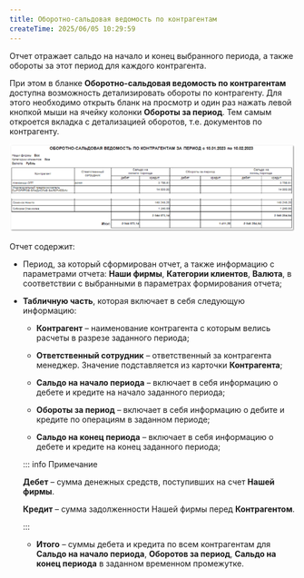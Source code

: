 ```yaml
---
title: Оборотно-сальдовая ведомость по контрагентам
createTime: 2025/06/05 10:29:59
---
```

Отчет отражает сальдо на начало и конец выбранного периода, а также обороты за этот период для каждого контрагента.

При этом в бланке **Оборотно-сальдовая ведомость по контрагентам** доступна возможность детализировать обороты по контрагенту. Для этого необходимо открыть бланк на просмотр и один раз нажать левой кнопкой мыши на ячейку колонки **Обороты за период**. Тем самым откроется вкладка с детализацией оборотов, т.е. документов по контрагенту.

![](../../../assets/work/three/089.png)

Отчет содержит:

- Период, за который сформирован отчет, а также информацию с параметрами отчета: **Наши фирмы**, **Категории клиентов**, **Валюта**, в соответствии с выбранными в параметрах формирования отчета;

- **Табличную часть**, которая включает в себя следующую информацию:

    - **Контрагент** – наименование контрагента с которым велись расчеты в разрезе заданного периода;

    - **Ответственный сотрудник** – ответственный за контрагента менеджер. Значение подставляется из карточки **Контрагента**;

    - **Сальдо на начало периода** – включает в себя информацию о дебете и кредите на начало заданного периода;

    - **Обороты за период** – включает в себя информацию о дебите и кредите по операциям в заданном периоде;

    - **Сальдо на конец периода** – включает в себя информацию о дебете и кредите на конец заданного периода;

    ::: info Примечание

    **Дебет** – сумма денежных средств, поступивших на счет **Нашей фирмы**.
    
    **Кредит** – сумма задолженности Нашей фирмы перед **Контрагентом**. 

    :::

    - **Итого** – суммы дебета и кредита по всем контрагентам для **Сальдо на начало периода**, **Оборотов за период**, **Сальдо на конец периода** в заданном временном промежутке.